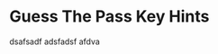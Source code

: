 # Guess The Pass Key Hints


[//]: # (Example of the tabs.)

<tabs>
<tab title="Hint 1">dsafsadf</tab>
<tab title="Hint 2">adsfadsf</tab>
<tab title="Hint 3">afdva</tab>
</tabs>

